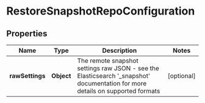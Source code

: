 # RestoreSnapshotRepoConfiguration

## Properties
Name | Type | Description | Notes
------------ | ------------- | ------------- | -------------
**rawSettings** | **Object** | The remote snapshot settings raw JSON - see the Elasticsearch &#x27;_snapshot&#x27; documentation for more details on supported formats |  [optional]
